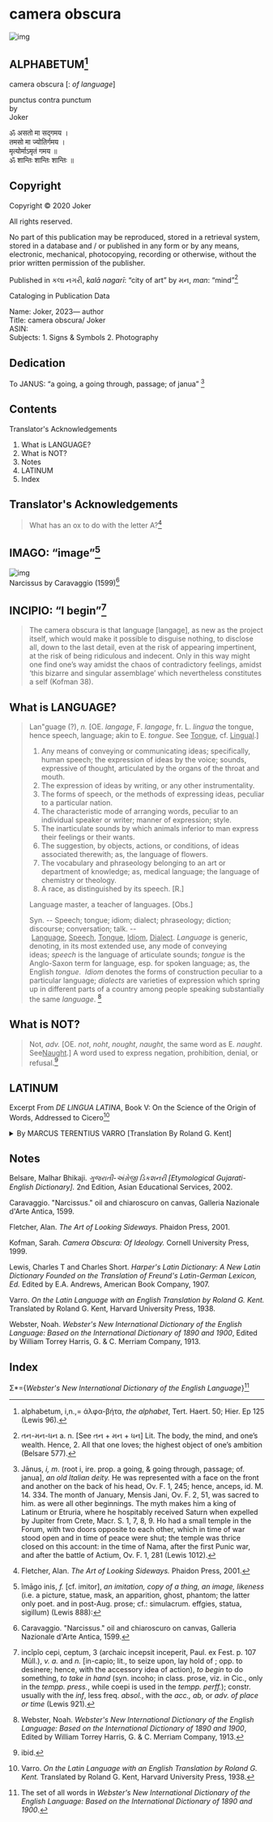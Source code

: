 # camera obscura

![img](co.jpg)

## ALPHABETUM[^1]

camera obscura \[: *of language*\]

punctus contra punctum <br>
by <br>
Joker

ॐ असतो मा सद्गमय ।<br>
तमसो मा ज्योतिर्गमय ।<br>
मृत्योर्माऽमृतं गमय ॥<br>
ॐ शान्तिः शान्तिः शान्तिः ॥<br>

## Copyright

Copyright © 2020 Joker 

All rights reserved.

No part of this publication may be reproduced, stored in a retrieval
system, stored in a database and / or published in any form or by any
means, electronic, mechanical, photocopying, recording or otherwise,
without the prior written permission of the publisher.

Published in કલા નગરી, *kalā nagarī*: “city of art” by મન, *man*:
“mind”[^2]

Cataloging in Publication Data

Name: Joker, 2023— author<br>
Title: camera obscura/ Joker<br>
ASIN:<br>
Subjects: 1. Signs & Symbols 2. Photography<br>

## Dedication  

To JANUS: “a going, a going through, passage; of janua” [^3]

## Contents

Translator's Acknowledgements

1. What is LANGUAGE?
2. What is NOT?
3. Notes
4. LATINUM
5. Index

## Translator's Acknowledgements

> What has an ox to do with the letter A?[^4]

## IMAGO: “image”[^5]

![img](Narcissus.jpg)<br>
Narcissus by Caravaggio (1599)[^6]

## INCIPIO: “I begin”[^7]

> The camera obscura is that language \[langage\], as new as the
>    project itself, which would make it possible to disguise nothing, to
>    disclose all, down to the last detail, even at the risk of appearing
>    impertinent, at the risk of being ridiculous and indecent. Only in
>    this way might one find one’s way amidst the chaos of contradictory
>    feelings, amidst ‘this bizarre and singular assemblage’ which
>    nevertheless constitutes a self (Kofman 38). 

## What is LANGUAGE?

> Lan"guage (?), *n.* \[OE. *langage*, F. *langage*, fr. L. *lingua* the
> tongue, hence speech, language; akin to E. *tongue*.
> See <u>Tongue</u>, cf. <u>Lingual</u>.\]
>
>    1. Any means of conveying or communicating ideas; specifically, human
>        speech; the expression of ideas by the voice; sounds, expressive of
>        thought, articulated by the organs of the throat and mouth.<br>
>    2.  The expression of ideas by writing, or any other instrumentality.<br>
>    3.  The forms of speech, or the methods of expressing ideas, peculiar to a particular nation.<br>
>    4.  The characteristic mode of arranging words, peculiar to an individual speaker or writer; manner of expression; style.<br>
>    5.  The inarticulate sounds by which animals inferior to man express their feelings or their wants.<br>
>    6.  The suggestion, by objects, actions, or conditions, of ideas associated therewith; as, the language of flowers.<br>
>    7.  The vocabulary and phraseology belonging to an art or department of knowledge; as, medical language; the language of chemistry or theology.<br>
>    8.  A race, as distinguished by its speech. \[R.\]<br>
>
> Language master, a teacher of languages. \[Obs.\]
>
> Syn. -- Speech; tongue; idiom; dialect; phraseology; diction;
> discourse; conversation; talk.
> -- <u>Language</u>, <u>Speech</u>, <u>Tongue</u>, <u>Idiom</u>, <u>Dialect</u>. *Language* is
> generic, denoting, in its most extended use, any mode of conveying
> ideas; *speech* is the language of articulate sounds; *tongue* is the
> Anglo-Saxon term for language, esp. for spoken language; as, the
> English *tongue*.  *Idiom* denotes the forms of construction peculiar
> to a particular language; *dialects* are varieties of expression which
> spring up in different parts of a country among people speaking
> substantially the same *language*. [^8]


## What is NOT?

> Not, *adv.* \[OE. *not*, *noht*, *nought*, *naught*, the same word as
> E. *naught*. See<u>Naught</u>.\] A word used to express negation,
> prohibition, denial, or refusal.[^9]

## LATINUM  

Excerpt From *DE LINGUA LATINA*, Book V: On the Science of the Origin of Words, Addressed to Cicero[^10]
<br>

<details>
<summary>
    By MARCUS TERENTIUS VARRO [Translation By Roland G. Kent]
</summary>


1.  In what way names were applied to things in Latin, I have undertaken
    to expound, in six books. Of these, I have already composed three
    before this one, and have addressed them to Septumius; in them I
    treat of the branch of learning which is called Etymology-. The
    considerations which might be raised against it, I have put in the
    first book; those adduced in its favour, in the second; those merely
    describing it, in the third. In the following books, addressed to
    you, I shall discuss the problem from what things names were applied
    in Latin, both those which are habitual with the ordinary folk,
    and those which are found in the poets.

2.  Inasmuch as each and every word has two innate features, from what
    thing and to what thing the name is applied (therefore, when the
    question is raised from what thing pertinacia 'obstinacy' is, it is
    shown to be from pertendere' to persist' : to what thing it is
    applied, is told when it is explained that it is pertinacia
    'obstinacy' in a matter in which there ought not to be persistence
    but there is, because it is perseverantia' steadfastness' if a
    person persists in that in which he ought to hold firm), that former
    part, where they examine why and whence words are, the Greeks call
    Etymology, that other part they call Semantics. Of these two matters
    I shall speak in the following books, not keeping them apart, but
    giving less attention to the second.

3.  These relations are often rather obscure for the following reasons:
    Not every word that has been applied, still exists, because lapse of
    time has blotted out some. Not every word that is in use, has been
    applied without inaccuracy of some kind, nor does every word which
    has been applied correctly remain as it originally was; for many
    words are disguised by change of the letters. There are some whose
    origin is not from native words of our own language. Many words
    indicate one thing now, but formerly meant something else, as is the
    case with hostis 'enemy' : for in olden times by this word they
    meant a foreigner from a country independent of Roman laws, but now
    they give the name to him whom they then called perduellis 'enemy.'

4.  I shall take as starting-point of my discussion that derivative or
    case-form of the words in which the origin can be more clearly seen.
    It is evident that we ought to operate in this way, because when we
    say inpos 'lacking power' in the nominative, it is less clear that
    it is from potentia 'power' than when wesay inpotem in the
    accusative ; and it becomes the more obscure, if you say pos ‘having
    power' rather than inpos; for pos seems to mean rather pons 'bridge'
    than potens ' powerful.'

5.  There are few things which lapse of time does not distort, there are
    many which it removes. Whom you saw beautiful as a boy, him you see
    unsightly in his old age. The third generation does not see a person
    such as the first generation saw him. Therefore those that oblivion
    has taken away even from our ancestors, the painstaking of Mucius
    and Brutus, though it has pursued the runaways, cannot bring back.
    As for me, even if I cannot track them down, I shall not be the
    slower for this, but even for this I shall be the swifter in the
    chase, if I can. For there is no slight darkness in the wood where
    these things are to be caught, and there are no trodden paths to the
    place which we wish to attain, nor do there fail to be obstacles in
    the paths, which could hold back the hunter on his way.

6.  Now he who has observed in how many ways the changing has taken
    place in those words, new and old, in which there is any and every
    manner of variation in popular usage, will find the examination of
    the origin of the words an easier task; for he will find that words
    have been changed, as I have shown in the preceding books,
    essentially on account of two sets of four causes. For the
    alterations come about by the loss or the addition of single letters
    and on account of the transposition or the change of them, and
    likewise by the lengthening or the shortening of syllables, and
    their addition or loss: since I have adequately shown by examples,
    in the preceding books, of what sort these phenomena are, I have
    thought that here 1 need only set a reminder of that previous
    discussion.
    
</details>

## Notes

Belsare, Malhar Bhikaji. *ગુજરાતી-અંગ્રેજી ડિકશનરી \[Etymological
Gujarati-English Dictionary\].* 2nd Edition, Asian Educational Services,
2002.

Caravaggio. "Narcissus." oil and chiaroscuro on canvas, Galleria 
Nazionale d'Arte Antica, 1599.

Fletcher, Alan. *The Art of Looking Sideways.* Phaidon Press, 2001.

Kofman, Sarah. *Camera Obscura: Of Ideology.* Cornell University Press,
1999.

Lewis, Charles T and Charles Short. *Harper's Latin Dictionary: A New
Latin Dictionary Founded on the Translation of Freund's Latin-German
Lexicon, Ed.* Edited by E.A. Andrews, American Book Company, 1907.

Varro. *On the Latin Language with an English Translation by Roland G.
Kent.* Translated by Roland G. Kent, Harvard University Press, 1938.

Webster, Noah. *Webster's New International Dictionary of the English
Language: Based on the International Dictionary of 1890 and 1900*,
Edited by William Torrey Harris, G. & C. Merriam Company, 1913.

## Index

Σ\*={*Webster's New International Dictionary of the English Language*}[^11]


[^1]: alphabetum, i,n.,= άλφα-βήτα, *the alphabet*, Tert. Haert. 50;
    Hier. Ep 125 (Lewis 96).

[^2]: તન-મન-ધન a. n. \[See તન + મન + ધન\] Lit. The body, the mind, and
    one’s wealth. Hence, 2. All that one loves; the highest object of
    one’s ambition (Belsare 577).

[^3]: Jānus, *i, m*. (root i, ire. prop. a going, & going through, passage; 
    of. janua], *an old Italian deity.* He was represented with a face on the 
    front and another on the back of his head, Ov. F. 1, 245; hence, anceps, 
    id. M. 14. 334. The month of January, Mensis Jani, Ov. F. 2, 51, was sacred 
    to him. as were all other beginnings. The myth makes him a king of Latinum 
    or Etruria, where he hospitably received Saturn when expelled by Jupiter 
    from Crete, Macr. S. 1, 7, 8, 9. Ho had a small temple in the Forum, with 
    two doors opposite to each other, which in time of war stood open and in time
    of peace were shut; the temple was thrice closed on this account: in the time 
    of Nama, after the first Punic war, and after the battle of Actium, Ov. 
    F. 1, 281 (Lewis 1012).

[^4]: Fletcher, Alan. *The Art of Looking Sideways.* Phaidon Press,
    2001.

[^5]: îmāgo inis, *f.* \[cf. imitor\], *an imitation, copy of a thing,
    an image, likeness* (i.e. a picture, statue, mask, an apparition,
    ghost, phantom; the latter only poet. and in post-Aug. prose; cf.:
    simulacrum. effgies, statua, sigillum) (Lewis 888):

[^6]: Caravaggio. "Narcissus." oil and chiaroscuro on canvas, 
    Galleria Nazionale d'Arte Antica, 1599.

[^7]: incîpîo cepi, ceptum, 3 (archaic incepsit inceperit, Paul. ex
    Fest. p. 107 Müll.), *v. a.* and *n.* \[in-capio; lit., to seize upon,
    lay hold of ; opp. to desinere; hence, with the accessory idea of
    action), *to begin* to do something, *to take in hand* (syn. incoho; in
    class. prose, viz. in Cic., only in the *tempp. press.*, while coepi
    is used in the *tempp. perff.*); constr. usually with the *inf*, less
    freq. *absol.*, with the *acc., ab,* or *adv. of place or time* (Lewis 921).

[^8]: Webster, Noah. *Webster's New International Dictionary of the
    English Language: Based on the International Dictionary of 1890 and
    1900*, Edited by William Torrey Harris, G. & C. Merriam Company,
    1913.

[^9]: ibid.

[^10]: Varro. *On the Latin Language with an English Translation by
    Roland G. Kent.* Translated by Roland G. Kent, Harvard University
    Press, 1938.

[^11]: The set of all words in *Webster's New International Dictionary of the
    English Language: Based on the International Dictionary of 1890 and
    1900*.
